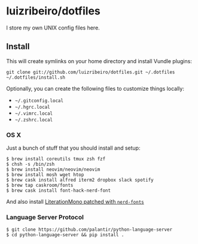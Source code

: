 # luizribeiro/dotfiles

I store my own UNIX config files here.

## Install

This will create symlinks on your home directory and install Vundle plugins:

```
git clone git://github.com/luizribeiro/dotfiles.git ~/.dotfiles
~/.dotfiles/install.sh
```

Optionally, you can create the following files to customize things locally:

* `~/.gitconfig.local`
* `~/.hgrc.local`
* `~/.vimrc.local`
* `~/.zshrc.local`

### OS X

Just a bunch of stuff that you should install and setup:

```
$ brew install coreutils tmux zsh fzf
$ chsh -s /bin/zsh
$ brew install neovim/neovim/neovim
$ brew install mosh wget htop
$ brew cask install alfred iterm2 dropbox slack spotify
$ brew tap caskroom/fonts
$ brew cask install font-hack-nerd-font
```
And also install
[LiterationMono patched with `nerd-fonts`](https://github.com/ryanoasis/nerd-fonts/tree/master/patched-fonts/LiberationMono)

### Language Server Protocol

```
$ git clone https://github.com/palantir/python-language-server
$ cd python-language-server && pip install .
```
